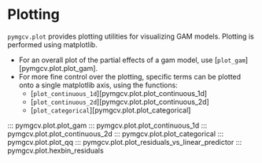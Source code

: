 # Plotting

`pymgcv.plot` provides plotting utilities for visualizing GAM models. Plotting is performed using matplotlib.

- For an overall plot of the partial effects of a gam model, use [`plot_gam`][pymgcv.plot.plot_gam].
- For more fine control over the plotting, specific terms can be plotted onto a single matplotlib axis, using the functions:
    * [`plot_continuous_1d`][pymgcv.plot.plot_continuous_1d]
    * [`plot_continuous_2d`][pymgcv.plot.plot_continuous_2d]
    * [`plot_categorical`][pymgcv.plot.plot_categorical]

::: pymgcv.plot.plot_gam
::: pymgcv.plot.plot_continuous_1d
::: pymgcv.plot.plot_continuous_2d
::: pymgcv.plot.plot_categorical
::: pymgcv.plot.plot_qq
::: pymgcv.plot.plot_residuals_vs_linear_predictor
::: pymgcv.plot.hexbin_residuals
